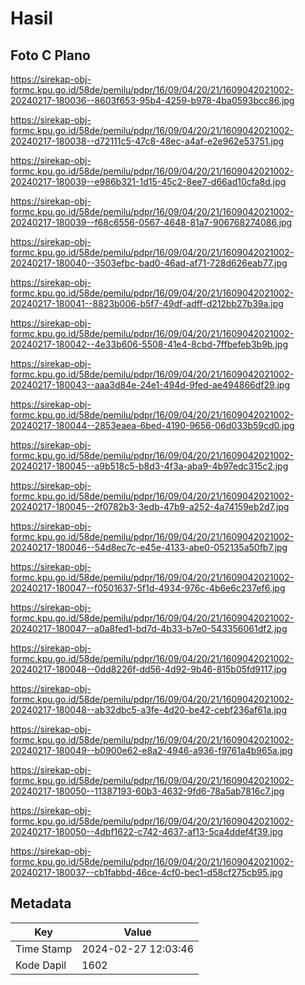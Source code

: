 # Hasil

## Foto C Plano

https://sirekap-obj-formc.kpu.go.id/58de/pemilu/pdpr/16/09/04/20/21/1609042021002-20240217-180036--8603f653-95b4-4259-b978-4ba0593bcc86.jpg

https://sirekap-obj-formc.kpu.go.id/58de/pemilu/pdpr/16/09/04/20/21/1609042021002-20240217-180038--d72111c5-47c8-48ec-a4af-e2e962e53751.jpg

https://sirekap-obj-formc.kpu.go.id/58de/pemilu/pdpr/16/09/04/20/21/1609042021002-20240217-180039--e986b321-1d15-45c2-8ee7-d66ad10cfa8d.jpg

https://sirekap-obj-formc.kpu.go.id/58de/pemilu/pdpr/16/09/04/20/21/1609042021002-20240217-180039--f68c6556-0567-4648-81a7-906768274086.jpg

https://sirekap-obj-formc.kpu.go.id/58de/pemilu/pdpr/16/09/04/20/21/1609042021002-20240217-180040--3503efbc-bad0-46ad-af71-728d626eab77.jpg

https://sirekap-obj-formc.kpu.go.id/58de/pemilu/pdpr/16/09/04/20/21/1609042021002-20240217-180041--8823b006-b5f7-49df-adff-d212bb27b39a.jpg

https://sirekap-obj-formc.kpu.go.id/58de/pemilu/pdpr/16/09/04/20/21/1609042021002-20240217-180042--4e33b606-5508-41e4-8cbd-7ffbefeb3b9b.jpg

https://sirekap-obj-formc.kpu.go.id/58de/pemilu/pdpr/16/09/04/20/21/1609042021002-20240217-180043--aaa3d84e-24e1-494d-9fed-ae494866df29.jpg

https://sirekap-obj-formc.kpu.go.id/58de/pemilu/pdpr/16/09/04/20/21/1609042021002-20240217-180044--2853eaea-6bed-4190-9656-06d033b59cd0.jpg

https://sirekap-obj-formc.kpu.go.id/58de/pemilu/pdpr/16/09/04/20/21/1609042021002-20240217-180045--a9b518c5-b8d3-4f3a-aba9-4b97edc315c2.jpg

https://sirekap-obj-formc.kpu.go.id/58de/pemilu/pdpr/16/09/04/20/21/1609042021002-20240217-180045--2f0782b3-3edb-47b9-a252-4a74159eb2d7.jpg

https://sirekap-obj-formc.kpu.go.id/58de/pemilu/pdpr/16/09/04/20/21/1609042021002-20240217-180046--54d8ec7c-e45e-4133-abe0-052135a50fb7.jpg

https://sirekap-obj-formc.kpu.go.id/58de/pemilu/pdpr/16/09/04/20/21/1609042021002-20240217-180047--f0501637-5f1d-4934-976c-4b6e6c237ef6.jpg

https://sirekap-obj-formc.kpu.go.id/58de/pemilu/pdpr/16/09/04/20/21/1609042021002-20240217-180047--a0a8fed1-bd7d-4b33-b7e0-543356061df2.jpg

https://sirekap-obj-formc.kpu.go.id/58de/pemilu/pdpr/16/09/04/20/21/1609042021002-20240217-180048--0dd8226f-dd56-4d92-9b46-815b05fd9117.jpg

https://sirekap-obj-formc.kpu.go.id/58de/pemilu/pdpr/16/09/04/20/21/1609042021002-20240217-180048--ab32dbc5-a3fe-4d20-be42-cebf236af61a.jpg

https://sirekap-obj-formc.kpu.go.id/58de/pemilu/pdpr/16/09/04/20/21/1609042021002-20240217-180049--b0900e62-e8a2-4946-a936-f9761a4b965a.jpg

https://sirekap-obj-formc.kpu.go.id/58de/pemilu/pdpr/16/09/04/20/21/1609042021002-20240217-180050--11387193-60b3-4632-9fd6-78a5ab7816c7.jpg

https://sirekap-obj-formc.kpu.go.id/58de/pemilu/pdpr/16/09/04/20/21/1609042021002-20240217-180050--4dbf1622-c742-4637-af13-5ca4ddef4f39.jpg

https://sirekap-obj-formc.kpu.go.id/58de/pemilu/pdpr/16/09/04/20/21/1609042021002-20240217-180037--cb1fabbd-46ce-4cf0-bec1-d58cf275cb95.jpg


## Metadata

| Key        | Value               |
| ---------- | ------------------- |
| Time Stamp | 2024-02-27 12:03:46 |
| Kode Dapil | 1602                |



